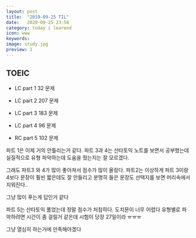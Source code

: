 ```yaml
---
layout: post
title:  "2019-09-25 TIL"
date:   2020-09-25 23:58
category: today i learend
icon: www
keywords: 
image: study.jpg
preview: 1
---
```



## TOEIC
- LC part 1 32 문제
- LC part 2 207 문제
- LC part 3 183 문제
- LC part 4 96 문제

- RC part 5 102 문제

파트 1은 이제 거의 안틀리는거 같다. 파트 3과 4는 산타토익 노트를 보면서 공부했는데 실질적으로 유형 파악하는데 도움을 줬는지는 잘 모르겠다.

그래도 파트3 와 4가 많이 좋아져서 점수가 많이 올랐다.
파트2는 이상하게 파트 3이랑 4보다 문장이 훨씬 짧은데도 잘 안들리고 분명히 들은 문장도 선택지를 보면 머리속에서 지워진다.. 

그냥 많이 푸는게 답인거 같다

파트 5는 산타토익 풀었는데 정말 점수가 처참하다. 도치문이 너무 어렵다 유형별로 파악하려면 시간이 좀 걸릴거 같은데 시험이 당장 27일이라 ㅠㅠㅠ

그냥 열심히 하는거에 만족해야겠다